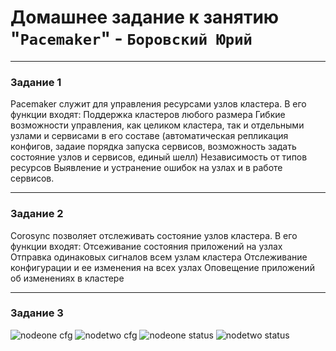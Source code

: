 # Домашнее задание к занятию "`Pacemaker`" - `Боровский Юрий`





---

### Задание 1
Pacemaker служит для управления ресурсами узлов кластера.
В его функции входят:
Поддержка кластеров любого размера
Гибкие возможности управления, как целиком кластера, так и отдельными узлами и сервисами в его составе 
(автоматическая репликация конфигов, задаие порядка запуска сервисов, возможность задать состояние узлов и сервисов, единый шелл)
Независимость от типов ресурсов
Выявление и устранение ошибок на узлах и в работе сервисов.


---

### Задание 2
Corosync позволяет отслеживать состояние узлов кластера.
В его функции входят:
Отсеживание состояния приложений на узлах
Отправка одинаковых сигналов всем узлам кластера
Отслеживание конфигурации и ее изменения на всех узлах
Оповещение приложений об изменениях в кластере


---

### Задание 3

![nodeone cfg](https://github.com/Santa-was-a-skinhead/prometheus-hw/blob/main/img/%D0%A1%D0%BD%D0%B8%D0%BC%D0%BE%D0%BA%20%D1%8D%D0%BA%D1%80%D0%B0%D0%BD%D0%B0%20%D0%BE%D1%82%202023-02-20%2020-20-29.png)
![nodetwo cfg](https://github.com/Santa-was-a-skinhead/prometheus-hw/blob/main/img/%D0%A1%D0%BD%D0%B8%D0%BC%D0%BE%D0%BA%20%D1%8D%D0%BA%D1%80%D0%B0%D0%BD%D0%B0%20%D0%BE%D1%82%202023-02-20%2020-21-34.png)
![nodeone status](https://github.com/Santa-was-a-skinhead/prometheus-hw/blob/main/img/%D0%A1%D0%BD%D0%B8%D0%BC%D0%BE%D0%BA%20%D1%8D%D0%BA%D1%80%D0%B0%D0%BD%D0%B0%20%D0%BE%D1%82%202023-02-20%2020-21-05.png)
![nodetwo status](https://github.com/Santa-was-a-skinhead/prometheus-hw/blob/main/img/%D0%A1%D0%BD%D0%B8%D0%BC%D0%BE%D0%BA%20%D1%8D%D0%BA%D1%80%D0%B0%D0%BD%D0%B0%20%D0%BE%D1%82%202023-02-20%2020-18-06.png)





